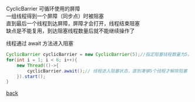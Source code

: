 CyclicBarrier 可循环使用的屏障  
一组线程得到一个屏障（同步点）时被阻塞  
直到最后一个线程到达屏障，屏障才会打开，线程结束阻塞  
缺点是不能复用，到达阻塞线程数量后就不能继续操作了  

线程通过 await 方法进入阻塞  

```Java
CyclicBarrier cyclicBarrier = new CyclicBarrier(5);//指定阻塞线程数量为5，还可以带一个 Runnable 作为达到5个线程时的回调方法  
for(int i = 1; i < 6; i++){
    new Thread(()->{
        cyclicBarrier.await();// 线程进入阻塞状态，直到凑够5个线程才解除阻塞
    }).start();
}
```

[back](../13.md)  